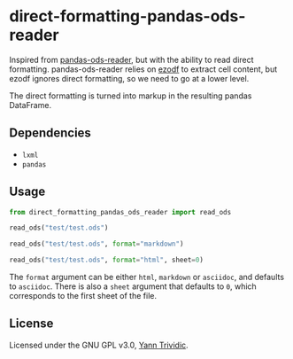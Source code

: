 # direct-formatting-pandas-ods-reader

Inspired from [pandas-ods-reader](https://github.com/iuvbio/pandas_ods_reader), but with the ability to read direct formatting. pandas-ods-reader relies on [ezodf](https://pypi.org/project/ezodf/) to extract cell content, but ezodf ignores direct formatting, so we need to go at a lower level.

The direct formatting is turned into markup in the resulting pandas DataFrame.

## Dependencies

* `lxml`
* `pandas`

## Usage

```python
from direct_formatting_pandas_ods_reader import read_ods

read_ods("test/test.ods")

read_ods("test/test.ods", format="markdown")

read_ods("test/test.ods", format="html", sheet=0)

```

The `format` argument can be either `html`, `markdown` or `asciidoc`, and defaults to `asciidoc`. There is also a `sheet` argument that defaults to `0`, which corresponds to the first sheet of the file.

## License

Licensed under the GNU GPL v3.0, [Yann Trividic](https://yanntrividic.fr).
